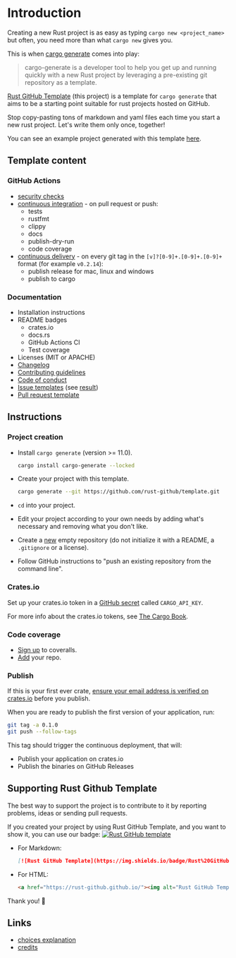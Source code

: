 # Introduction

Creating a new Rust project is as easy as typing `cargo new <project_name>`
but often, you need more than what `cargo new` gives you.

This is when [cargo generate](https://github.com/cargo-generate/cargo-generate)
comes into play:

> cargo-generate is a developer tool to help you get up and running quickly
  with a new Rust project by leveraging a pre-existing git repository as a template.

[Rust GitHub Template](https://github.com/rust-github/template) (this project)
is a template for `cargo generate` that aims to be a starting point suitable for
rust projects hosted on GitHub.

Stop copy-pasting tons of markdown and yaml files each time you start a new
rust project. Let's write them only once, together!

You can see an example project generated with this template [here](https://github.com/rust-github/rust-gh-example).

## Template content

### GitHub Actions

* [security checks](https://github.com/rust-github/template/blob/main/template/.github/workflows/audit.yml)
* [continuous integration](https://github.com/rust-github/template/blob/main/template/.github/workflows/ci.yml) -
  on pull request or push:
  * tests
  * rustfmt
  * clippy
  * docs
  * publish-dry-run
  * code coverage
* [continuous delivery](https://github.com/rust-github/template/blob/main/template/.github/workflows/cd.yml) -
  on every git tag in the `[v]?[0-9]+.[0-9]+.[0-9]+` format (for example `v0.2.14`):
  * publish release for mac, linux and windows
  * publish to cargo

### Documentation

* Installation instructions
* README badges
  * crates.io
  * docs.rs
  * GitHub Actions CI
  * Test coverage
* Licenses (MIT or APACHE)
* [Changelog](https://github.com/rust-github/template/blob/main/CHANGELOG.md)
* [Contributing guidelines](https://github.com/rust-github/template/blob/main/CONTRIBUTING.md)
* [Code of conduct](https://github.com/rust-github/template/blob/main/CODE_OF_CONDUCT.md)
* [Issue templates](https://github.com/rust-github/template/tree/main/.github/ISSUE_TEMPLATE)
  (see [result](https://github.com/rust-github/rust-gh-example/issues/new/choose))
* [Pull request template](https://github.com/rust-github/template/blob/main/.github/PULL_REQUEST_TEMPLATE.md)

## Instructions

### Project creation

* Install `cargo generate` (version >= 11.0).

  ```sh
  cargo install cargo-generate --locked
  ```

* Create your project with this template.

  ```sh
  cargo generate --git https://github.com/rust-github/template.git
  ```

* `cd` into your project.

* Edit your project according to your own needs by
  adding what's necessary and removing what you don't like.

* Create a [new](https://github.com/new) empty repository (do not initialize it
  with a README, a `.gitignore` or a license).

* Follow GitHub instructions to "push an existing repository from the command line".

### Crates.io

Set up your crates.io token in a
[GitHub secret](https://docs.github.com/en/actions/configuring-and-managing-workflows/creating-and-storing-encrypted-secrets)
called `CARGO_API_KEY`.

For more info about the crates.io tokens, see
[The Cargo Book](https://doc.rust-lang.org/cargo/reference/publishing.html).

### Code coverage

* [Sign up](https://coveralls.io/sign-up) to coveralls.
* [Add](https://coveralls.io/repos/new) your repo.

### Publish

If this is your first ever crate, [ensure your email address is verified on crates.io](https://crates.io/settings/profile) before you publish.

When you are ready to publish the first version of your application, run:

```sh
git tag -a 0.1.0
git push --follow-tags
```

This tag should trigger the continuous deployment, that will:

* Publish your application on crates.io
* Publish the binaries on GitHub Releases

## Supporting Rust Github Template

The best way to support the project is to contribute to it by reporting
problems, ideas or sending pull requests.

If you created your project by using Rust GitHub Template, and you want to show
it, you can use our badge:
[![Rust GitHub template](https://img.shields.io/badge/Rust%20GitHub-Template-blue)](https://rust-github.github.io/)

* For Markdown:

  ```markdown
  [![Rust GitHub Template](https://img.shields.io/badge/Rust%20GitHub-Template-blue)](https://rust-github.github.io/)
  ```

* For HTML:

  ```html
  <a href="https://rust-github.github.io/"><img alt="Rust GitHub Template" src="https://img.shields.io/badge/Rust%20GitHub-Template-blue" /></a>
  ```

Thank you! 🙏

## Links

* [choices explanation](choices.md)
* [credits](credits.md)
